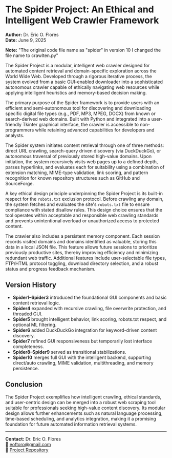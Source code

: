 # The Spider Project: An Ethical and Intelligent Web Crawler Framework

**Author:** Dr. Eric O. Flores  
**Date:** June 9, 2025  

**Note:** "The original code file name as "spider" in version 10 I changed the file name to crawlten.py"

The Spider Project is a modular, intelligent web crawler designed for automated content retrieval and domain-specific exploration across the World Wide Web. Developed through a rigorous iterative process, the system evolved from a basic GUI-enabled downloader into a sophisticated autonomous crawler capable of ethically navigating web resources while applying intelligent heuristics and memory-based decision making.

The primary purpose of the Spider framework is to provide users with an efficient and semi-autonomous tool for discovering and downloading specific digital file types (e.g., PDF, MP3, MPEG, DOCX) from known or search-derived web domains. Built with Python and integrated into a user-friendly Tkinter graphical interface, the crawler is accessible to non-programmers while retaining advanced capabilities for developers and analysts.

The Spider system initiates content retrieval through one of three methods: direct URL crawling, search-query driven discovery (via DuckDuckGo), or autonomous traversal of previously stored high-value domains. Upon initiation, the system recursively visits web pages up to a defined depth, parses hyperlinks, and evaluates each for suitability using a combination of extension matching, MIME-type validation, link scoring, and pattern recognition for known repository structures such as GitHub and SourceForge.

A key ethical design principle underpinning the Spider Project is its built-in respect for the `robots.txt` exclusion protocol. Before crawling any domain, the system fetches and evaluates the site's `robots.txt` file to ensure compliance with stated disallow rules. This design choice ensures that the tool operates within acceptable and responsible web crawling standards and prevents unintentional overload or unauthorized access to protected content.

The crawler also includes a persistent memory component. Each session records visited domains and domains identified as valuable, storing this data in a local JSON file. This feature allows future sessions to prioritize previously productive sites, thereby improving efficiency and minimizing redundant web traffic. Additional features include user-selectable file types, FTP/HTML protocol toggling, download directory selection, and a robust status and progress feedback mechanism.

## Version History

- **Spider1–Spider3** introduced the foundational GUI components and basic content retrieval logic.
- **Spider4** expanded with recursive crawling, file overwrite protection, and threaded GUI.
- **Spider5** brought intelligent behavior, link scoring, robots.txt respect, and optional ML filtering.
- **Spider6** added DuckDuckGo integration for keyword-driven content discovery.
- **Spider7** refined GUI responsiveness but temporarily lost interface completeness.
- **Spider8–Spider9** served as transitional stabilizations.
- **Spider10** merges full GUI with the intelligent backend, supporting direct/auto crawling, MIME validation, multithreading, and memory persistence.

## Conclusion

The Spider Project exemplifies how intelligent crawling, ethical standards, and user-centric design can be merged into a robust web scraping tool suitable for professionals seeking high-value content discovery. Its modular design allows further enhancements such as natural language processing, time-based scheduling, and analytics integration, making it a promising foundation for future automated information retrieval systems.

---

**Contact:** Dr. Eric O. Flores  
📧 [eoftoro@gmail.com](mailto:eoftoro@gmail.com)  
📂 [Project Repository](https://github.com/drericflores/crawlten)
